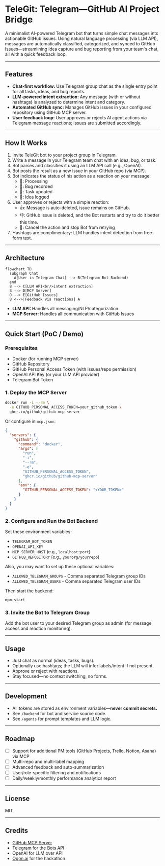 # TeleGit: Telegram—GitHub AI Project Bridge

A minimalist AI-powered Telegram bot that turns simple chat messages into actionable GitHub issues. Using natural language processing (via LLM API), messages are automatically classified, categorized, and synced to GitHub Issues—streamlining idea capture and bug reporting from your team's chat, all with a quick feedback loop.

---

## Features

- **Chat-first workflow:** Use Telegram group chat as the single entry point for all tasks, ideas, and bug reports.
- **LLM-powered intent extraction:** Any message (with or without hashtags) is analyzed to determine intent and category.
- **Automated GitHub sync:** Manages GitHub issues in your configured repository using GitHub MCP server.
- **User feedback loop:** User approves or rejects AI agent actions via Telegram message reactions; issues are submitted accordingly.

---

## How It Works

1. Invite TeleGit bot to your project group in Telegram.
1. Write a message in your Telegram team chat with an idea, bug, or task.
1. Bot parses and classifies it using an LLM API call (e.g., OpenAI).
1. Bot posts the result as a new issue in your GitHub repo (via MCP).
1. Bot indicates the status of his action as a reaction on your message:
   - 🤔: Processing
   - 👾: Bug recorded
   - 🫡: Task updated
   - 🦄: Idea logged
1. User approves or rejects with a simple reaction:
   - 👍: Message is auto-deleted, issue remains on GitHub.
   - 👎: GitHub issue is deleted, and the Bot restarts and try to do it better this time.
   - 💩: Cancel the action and stop Bot from retrying
1. Hashtags are complimentary: LLM handles intent detection from free-form text.

---

## Architecture

```mermaid
flowchart TD
  subgraph Chat
    A[User in Telegram Chat] --> B(Telegram Bot Backend)
  end
  B --> C[LLM API<br/>intent extraction]
  B --> D[MCP Server]
  D --> E[GitHub Issues]
  B <-->|Feedback via reactions| A
```

- **LLM API:** Handles all messaging/NLP/categorization
- **MCP Server:** Handles all communication with GitHub Issues

---

## Quick Start (PoC / Demo)

### Prerequisites

- Docker (for running MCP server)
- GitHub Repository
- GitHub Personal Access Token (with issues/repo permission)
- OpenAI API Key (or your LLM API provider)
- Telegram Bot Token

### 1. Deploy the MCP Server

```bash
docker run -i --rm \
  -e GITHUB_PERSONAL_ACCESS_TOKEN=your_github_token \
  ghcr.io/github/github-mcp-server
```

Or configure in `mcp.json`:

```json
{
  "servers": {
    "github": {
      "command": "docker",
      "args": [
        "run",
        "-i",
        "--rm",
        "-e",
        "GITHUB_PERSONAL_ACCESS_TOKEN",
        "ghcr.io/github/github-mcp-server"
      ],
      "env": {
        "GITHUB_PERSONAL_ACCESS_TOKEN": "<YOUR_TOKEN>"
      }
    }
  }
}
```

### 2. Configure and Run the Bot Backend

Set these environment variables:

- `TELEGRAM_BOT_TOKEN`
- `OPENAI_API_KEY`
- `MCP_SERVER_HOST` (e.g., `localhost:port`)
- `GITHUB_REPOSITORY` (e.g., `yourorg/yourrepo`)

Also, you may want to set up these optional variables:

- `ALLOWED_TELEGRAM_GROUPS` - Comma separated Telegram group IDs
- `ALLOWED_TELEGRAM_USERS` - Comma separated Telegram user IDs

Then start the backend:

```bash
npm start
```

### 3. Invite the Bot to Telegram Group

Add the bot user to your desired Telegram group as admin (for message access and reaction monitoring).

---

## Usage

- Just chat as normal (ideas, tasks, bugs).
- Optionally use hashtags; the LLM will infer labels/intent if not present.
- Approve or reject with reactions.
- Stay focused—no context switching, no forms.

---

## Development

- All tokens are stored as environment variables—**never commit secrets.**
- See `/backend` for bot and service source code.
- See `/agents` for prompt templates and LLM logic.

---

## Roadmap

- [ ] Support for additional PM tools (GitHub Projects, Trello, Notion, Asana) via MCP
- [ ] Multi-repo and multi-label mapping
- [ ] Advanced feedback and auto-summarization
- [ ] User/role-specific filtering and notifications
- [ ] Daily/weekly/monthly performance analytics report

---

## License

MIT

---

## Credits

- [GitHub MCP Server](https://github.com/github/github-mcp-server)
- Telegram for the Bots API
- OpenAI for LLM over API
- [Ogon.ai](https://ogon.ai) for the hackathon

